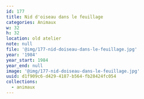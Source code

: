 ```yaml
---
id: 177
title: Nid d'oiseau dans le feuillage
categories: Animaux
w: 32
h: 32
location: old atelier
note: null
file: '@img/177-nid-doiseau-dans-le-feuillage.jpg'
year: '1984'
year_start: 1984
year_end: null
image: '@img/177-nid-doiseau-dans-le-feuillage.jpg'
uuid: d1f909c6-d429-4187-b564-fb28424fc054
collections:
  - animaux
---
```


